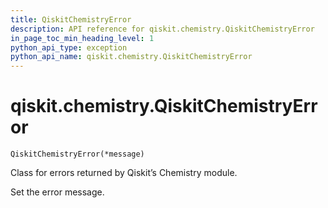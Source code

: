 ```yaml
---
title: QiskitChemistryError
description: API reference for qiskit.chemistry.QiskitChemistryError
in_page_toc_min_heading_level: 1
python_api_type: exception
python_api_name: qiskit.chemistry.QiskitChemistryError
---
```


# qiskit.chemistry.QiskitChemistryError

<span id="qiskit.chemistry.QiskitChemistryError" />

`QiskitChemistryError(*message)`

Class for errors returned by Qiskit’s Chemistry module.

Set the error message.

